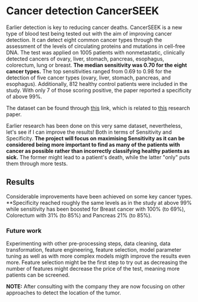 # Cancer detection CancerSEEK


Earlier detection is key to reducing cancer deaths. CancerSEEK is a new type of blood test being tested out with the aim of improving cancer detection. It can detect eight common cancer types through the assessment of the levels of circulating proteins and mutations in cell-free DNA. The test was applied on 1005 patients with nonmetastatic, clinically detected cancers of ovary, liver, stomach, pancreas, esophagus, colorectum, lung or breast. __The median sensitivity was 0.70 for the eight cancer types.__ The top sensitivities ranged from 0.69 to 0.98 for the detection of five cancer types (ovary, liver, stomach, pancreas, and esophagus). Additionally, 812 healthy control patients were included in the study. With only 7 of those scoring positive, the paper reported a specificity of above 99%. 


The dataset can be found through [this](https://www.ncbi.nlm.nih.gov/pmc/articles/PMC6080308/#SD2) link, which is related to [this](https://science.sciencemag.org/content/359/6378/926.long) research paper. 

Earlier research has been done on this very same dataset, nevertheless, let's see if I can improve the results! Both in terms of Sensitivity and Specificity. **The project will focus on maximising Sensitivity as it can be considered being more important to find as many of the patients with cancer as possible rather than incorrectly classifying healthy patients as sick.** The former might lead to a patient's death, while the latter "only" puts them through more tests. 



## Results

Considerable improvements have been achieved on some key cancer types. **Specificity reached roughly the same levels as in the study at above 99% while sensitivity has been boosted for Breast cancer with 100% (to 69%), Colorectum with 31% (to 85%) and Pancreas 21% (to 85%). 



### Future work

Experimenting with other pre-processing steps, data cleaning, data transformation, feature engineering, feature selection, model parameter tuning as well as with more complex models migth improve the results even more. Feature selection might be the first step to try out as decreasing the number of features might decrease the price of the test, meaning more patients can be screened. 

**NOTE:** After consulting with the company they are now focusing on other approaches to detect the location of the tumor. 







